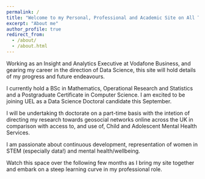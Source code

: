 ```yaml
---
permalink: /
title: "Welcome to my Personal, Professional and Academic Site on All Things Data"
excerpt: "About me"
author_profile: true
redirect_from: 
  - /about/
  - /about.html
---
```



Working as an Insight and Analytics Executive at Vodafone Business, and gearing my career in the direction of Data Science, this site will hold details of my progress and future endeavours.

I currently hold a BSc in Mathematics, Operational Research and Statistics and a Postgraduate Certificate in Computer Science. I am excited to be joining UEL as a Data Science Doctoral candidate this September.

I will be undertaking th doctorate on a part-time basis with the intetion of directing my research towards geosocial networks online across the UK in comparison with access to, and use of, Child and Adolescent Mental Health Services.

I am passionate about continuous development, representation of women in STEM (especially data!) and mental health/wellbeing.

Watch this space over the following few months as I bring my site together and embark on a steep learning curve in my professional role.

